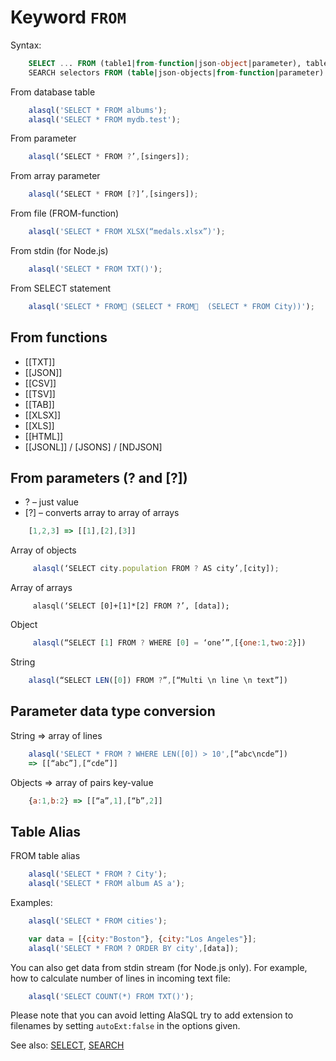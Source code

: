 # Keyword `FROM`

Syntax:
```sql
    SELECT ... FROM (table1|from-function|json-object|parameter), table2...
    SEARCH selectors FROM (table|json-objects|from-function|parameter)
```

From database table
```js
    alasql('SELECT * FROM albums');
    alasql('SELECT * FROM mydb.test');
```
From parameter
```js
    alasql(‘SELECT * FROM ?’,[singers]);
```

From array parameter
```js
    alasql(‘SELECT * FROM [?]’,[singers]);
```

From file (FROM-function)
```js
    alasql('SELECT * FROM XLSX(“medals.xlsx”)');
```

From stdin (for Node.js)
```js
    alasql('SELECT * FROM TXT()');
```

From SELECT statement
```js
    alasql('SELECT * FROM (SELECT * FROM  (SELECT * FROM City))');
```

## From functions
* [[TXT]]
* [[JSON]]
* [[CSV]]
* [[TSV]]
* [[TAB]]
* [[XLSX]] 
* [[XLS]]
* [[HTML]]
* [[JSONL]] / [JSONS] / [NDJSON]

## From parameters (? and [?])

* ? – just value
* [?] – converts array to array of arrays

```js
    [1,2,3] => [[1],[2],[3]]
```

Array of objects
```js
     alasql(‘SELECT city.population FROM ? AS city’,[city]);
```
Array of arrays
```ja
     alasql(‘SELECT [0]+[1]*[2] FROM ?’, [data]);
```
Object
```js
     alasql(“SELECT [1] FROM ? WHERE [0] = ‘one’”,[{one:1,two:2}])
```
String
```js
    alasql(“SELECT LEN([0]) FROM ?”,[“Multi \n line \n text”])
```

## Parameter data type conversion
String => array of lines
```js
    alasql('SELECT * FROM ? WHERE LEN([0]) > 10',[“abc\ncde”])
    => [[“abc”],[“cde”]]
```

Objects => array of pairs key-value
```js
    {a:1,b:2} => [[“a”,1],[“b”,2]]
```

## Table Alias
FROM  table alias

```js
    alasql('SELECT * FROM ? City');
    alasql('SELECT * FROM album AS a');
```

Examples:

```js
    alasql('SELECT * FROM cities');
```

```js
    var data = [{city:"Boston"}, {city:"Los Angeles"}];
    alasql('SELECT * FROM ? ORDER BY city',[data]);
```

You can also get data from stdin stream (for Node.js only). For example, how to calculate
number of lines in incoming text file:
```js
    alasql('SELECT COUNT(*) FROM TXT()');
``` 

Please note that you can avoid letting AlaSQL try to add extension to filenames by setting `autoExt:false` in the options given. 

See also: [SELECT](Select), [SEARCH](Search)